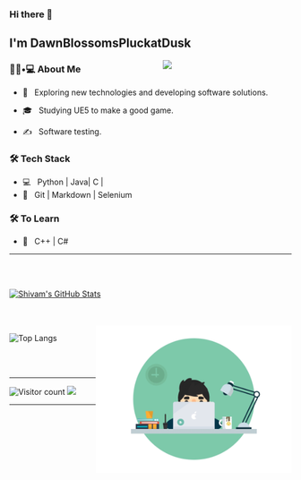 ### Hi there 👋<h2> I'm DawnBlossomsPluckatDusk</h2>

<img align='right' src="https://media.giphy.com/media/M9gbBd9nbDrOTu1Mqx/giphy.gif" width="230">

<h3> 👨🏻•💻 About Me </h3>



- 🤔 &nbsp; Exploring new technologies and developing software solutions.

- 🎓 &nbsp; Studying UE5 to make a good game.

- ✍️ &nbsp; Software testing.



<h3>🛠 Tech Stack</h3>



- 💻 &nbsp; Python | Java| C |
- 🔧 &nbsp; Git | Markdown | Selenium

<!--

- 🛢 &nbsp; MySQL | MongoDB

- 🔧 &nbsp; Git | Markdown | Selenium | Tidyverse

- 🖥 &nbsp; Illustrator| Photoshop | InDesign

-->



<h3>🛠 To Learn</h3>

- 🔧 &nbsp; C++ | C#

<hr>



<br/><br/>

[![Shivam's GitHub Stats](https://github-readme-stats.vercel.app/api?username=DawnBlossomsPluckatDusk&show_icons=true)](https://github.com/DawnBlossomsPluckatDusk)

<br/>

<br/>

<img src="https://github.com/nirala69/nirala69/blob/master/70804f7e25b11f29db904f2fa7b4cd9d.gif" width="350" align='right'>

![Top Langs](https://github-readme-stats.vercel.app/api/top-langs/?username=DawnBlossomsPluckatDusk&show_icons=true)

<br><br>



<hr>


![Visitor count](https://visitor-badge.laobi.icu/badge?page_id=DawnBlossomsPluckatDusk.DawnBlossomsPluckatDusk)   <img src="https://media.giphy.com/media/dxn6fRlTIShoeBr69N/giphy.gif" width="30">





<hr>


